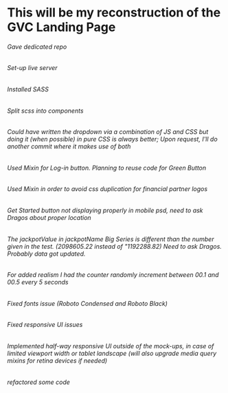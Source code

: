 # This will be my reconstruction of the GVC Landing Page


###### Gave dedicated repo
###### Set-up live server
###### Installed SASS
###### Split scss into components
###### Could have written the dropdown via a combination of JS and CSS but doing it (when possible) in pure CSS is always better; Upon request, I'll do another commit where it makes use of both
###### Used Mixin for Log-in button. Planning to reuse code for Green Button
###### Used Mixin in order to avoid css duplication for financial partner logos
###### Get Started button not displaying properly in mobile psd, need to ask Dragos about proper location
###### The jackpotValue in jackpotName Big Series is different than the number given in the test. (2098605.22 instead of "1192288.82) Need to ask Dragos. Probably data got updated.
###### For added realism I had the counter randomly increment between 00.1 and 00.5 every 5 seconds

###### Fixed fonts issue (Roboto Condensed and Roboto Black)
###### Fixed responsive UI issues
###### Implemented half-way responsive UI outside of the mock-ups, in case of limited viewport width or tablet landscape (will also upgrade media query mixins for retina devices if needed)
###### refactored some code